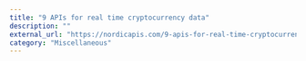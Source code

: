 ```yaml
---
title: "9 APIs for real time cryptocurrency data"
description: ""
external_url: "https://nordicapis.com/9-apis-for-real-time-cryptocurrency-data/"
category: "Miscellaneous"
---
```

